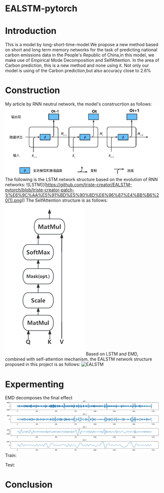 # EALSTM-pytorch
# Introduction
  This is a model by long-short-time-model.We propose a new method based on short and long term memory networks for the task of predicting national carbon emissions data in the People's Republic of China,in this model,  we make use of Empirical Mode Decomposition and SelfAttention. In the area of Carbon prediction, this is a new method and none using it. Not only our model is using of the Carbon prediction,but also accuracy close to 2.6% 
# Construction
My article by RNN neutrul network, the model's construcrtion as follows:
![RNN](https://github.com/triste-creator/EALSTM-pytorch/blob/triste-creator-patch-1/RNN%E7%BB%93%E6%9E%84.png)
The following is the LSTM network structure based on the evolution of RNN networks:
![LSTM][(https://github.com/triste-creator/EALSTM-pytorch/blob/triste-creator-patch-1/%E6%9C%AA%E5%91%BD%E5%90%8D%E6%96%87%E4%BB%B6%20(1).png))
The SelfAttention structure is as follows:
![SelfAttention](https://github.com/triste-creator/EALSTM-pytorch/blob/triste-creator-patch-1/%E6%B3%A8%E6%84%8F%E5%8A%9B.png)
Based on LSTM and EMD, combined with self-attention mechanism, the EALSTM network structure proposed in this project is as follows:
![EALSTM]([https://github.com/triste-creator/EALSTM-pytorch/blob/triste-creator-patch-1/%E8%AE%BA%E6%96%87%E7%BD%91%E7%BB%9C%E7%BB%93%E6%9E%84.png].[https://github.com/triste-creator/EALSTM-pytorch/blob/triste-creator-patch-1/%E5%8E%9F%E7%A5%9EEMD3.png])
# Expermenting
EMD decomposes the final effect
![EMD](https://github.com/triste-creator/EALSTM-pytorch/blob/triste-creator-patch-1/%E5%8E%9F%E7%A5%9EEMD2.png)
Train:

Test:
# Conclusion
